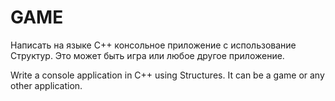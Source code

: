 # GAME
Написать на языке С++ консольное приложение с использование Структур. Это может быть игра или любое другое приложение.

Write a console application in C++ using Structures. It can be a game or any other application.
